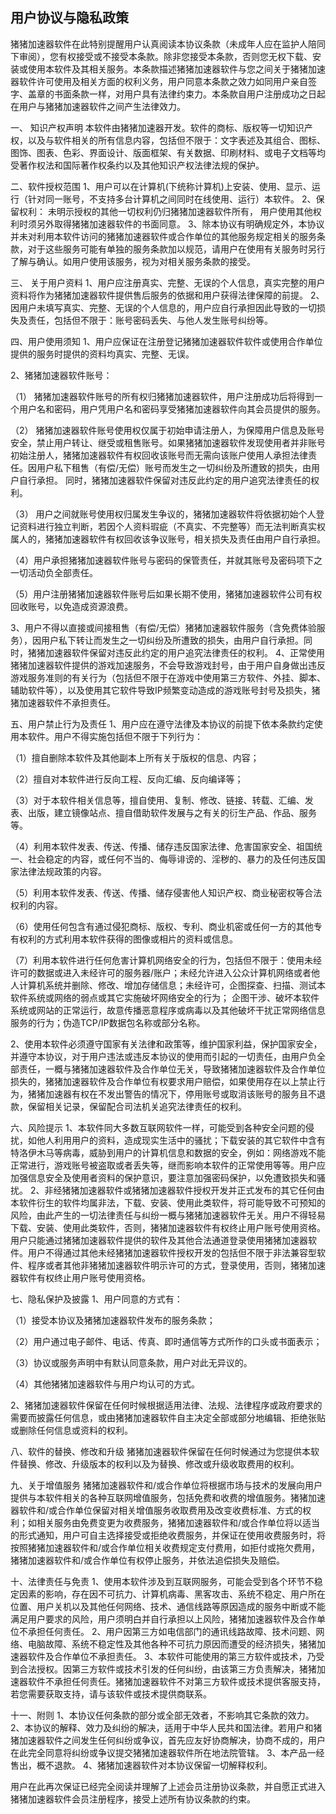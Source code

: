 ## 用户协议与隐私政策

猪猪加速器软件在此特别提醒用户认真阅读本协议条款（未成年人应在监护人陪同下审阅），您有权接受或不接受本条款。除非您接受本条款，否则您无权下载、安装或使用本软件及其相关服务。本条款描述猪猪加速器软件与您之间关于猪猪加速器软件许可使用及相关方面的权利义务，用户同意本条款之效力如同用户亲自签字、盖章的书面条款一样，对用户具有法律约束力。本条款自用户注册成功之日起在用户与猪猪加速器软件之间产生法律效力。


一、 知识产权声明
本软件由猪猪加速器开发。软件的商标、版权等一切知识产权，以及与软件相关的所有信息内容，包括但不限于：文字表述及其组合、图标、图饰、图表、色彩、界面设计、版面框架、有关数据、印刷材料、或电子文档等均受著作权法和国际著作权条约以及其他知识产权法律法规的保护。


二、软件授权范围
1、用户可以在计算机(下统称计算机)上安装、使用、显示、运行（针对同一账号，不支持多台计算机之间同时在线使用、运行）本软件。
2、保留权利： 未明示授权的其他一切权利仍归猪猪加速器软件所有， 用户使用其他权利时须另外取得猪猪加速器软件的书面同意。
3、除本协议有明确规定外，本协议并未对利用本软件访问的猪猪加速器软件或合作单位的其他服务规定相关的服务条款，对于这些服务可能有单独的服务条款加以规范，请用户在使用有关服务时另行了解与确认。如用户使用该服务，视为对相关服务条款的接受。


三、 关于用户资料
1、用户应注册真实、完整、无误的个人信息，真实完整的用户资料将作为猪猪加速器软件提供售后服务的依据和用户获得法律保障的前提。
2、因用户未填写真实、完整、无误的个人信息的，用户应自行承担因此导致的一切损失及责任，包括但不限于：账号密码丢失、与他人发生账号纠纷等。


四、用户使用须知
1、用户应保证在注册登记猪猪加速器软件软件或使用合作单位提供的服务时提供的资料均真实、完整、无误。

2、猪猪加速器软件账号：

（1） 猪猪加速器软件账号的所有权归猪猪加速器软件，用户注册成功后将得到一个用户名和密码，用户凭用户名和密码享受猪猪加速器软件向其会员提供的服务。

（2） 猪猪加速器软件账号使用权仅属于初始申请注册人，为保障用户信息及账号安全，禁止用户转让、继受或租售账号。如果猪猪加速器软件发现使用者并非账号初始注册人，猪猪加速器软件有权回收该账号而无需向该账户使用人承担法律责任。因用户私下租售（有偿/无偿）账号而发生之一切纠纷及所遭致的损失，由用户自行承担。 同时，猪猪加速器软件保留对违反此约定的用户追究法律责任的权利。

（3） 用户之间就账号使用权归属发生争议的，猪猪加速器软件将依据初始个人登记资料进行独立判断，若因个人资料瑕疵（不真实、不完整等）而无法判断真实权属人的，猪猪加速器软件有权回收该争议账号，相关损失及责任由用户自行承担。

（4）用户承担猪猪加速器软件账号与密码的保管责任，并就其账号及密码项下之一切活动负全部责任。

（5）用户注册猪猪加速器软件账号后如果长期不使用，猪猪加速器软件公司有权回收账号，以免造成资源浪费。

3、用户不得以直接或间接租售（有偿/无偿）猪猪加速器软件服务（含免费体验服务），因用户私下转让而发生之一切纠纷及所遭致的损失，由用户自行承担。同时，猪猪加速器软件保留对违反此约定的用户追究法律责任的权利。
4、正常使用猪猪加速器软件提供的游戏加速服务，不会导致游戏封号，由于用户自身做出违反游戏服务准则的有关行为（包括但不限于在游戏中使用第三方软件、外挂、脚本、辅助软件等），以及使用其它软件导致IP频繁变动造成的游戏账号封号及损失，猪猪加速器软件不承担责任。


五、用户禁止行为及责任
1、用户应在遵守法律及本协议的前提下依本条款约定使用本软件。用户不得实施包括但不限于下列行为：

（1）擅自删除本软件及其他副本上所有关于版权的信息、内容；

（2）擅自对本软件进行反向工程、反向汇编、反向编译等；

（3）对于本软件相关信息等，擅自使用、复制、修改、链接、转载、汇编、发表、出版，建立镜像站点、擅自借助软件发展与之有关的衍生产品、作品、服务等。

（4）利用本软件发表、传送、传播、储存违反国家法律、危害国家安全、祖国统一、社会稳定的内容，或任何不当的、侮辱诽谤的、淫秽的、暴力的及任何违反国家法律法规政策的内容。

（5）利用本软件发表、传送、传播、储存侵害他人知识产权、商业秘密权等合法权利的内容。

（6）使用任何包含有通过侵犯商标、版权、专利、商业机密或任何一方的其他专有权利的方式利用本软件获得的图像或相片的资料或信息。

（7）利用本软件进行任何危害计算机网络安全的行为，包括但不限于：使用未经许可的数据或进入未经许可的服务器/账户；未经允许进入公众计算机网络或者他人计算机系统并删除、修改、增加存储信息；未经许可，企图探查、扫描、测试本软件系统或网络的弱点或其它实施破坏网络安全的行为； 企图干涉、破坏本软件系统或网站的正常运行，故意传播恶意程序或病毒以及其他破坏干扰正常网络信息服务的行为；伪造TCP/IP数据包名称或部分名称。


2、使用本软件必须遵守国家有关法律和政策等，维护国家利益，保护国家安全，并遵守本协议，对于用户违法或违反本协议的使用而引起的一切责任，由用户负全部责任，一概与猪猪加速器软件及合作单位无关，导致猪猪加速器软件及合作单位损失的，猪猪加速器软件及合作单位有权要求用户赔偿，如果使用存在以上禁止行为，猪猪加速器有权在不发出警告的情况下，停用账号或取消该账号的服务且不退款，保留相关记录，保留配合司法机关追究法律责任的权利。


六、风险提示
1、本软件同大多数互联网软件一样，可能受到各种安全问题的侵扰，如他人利用用户的资料，造成现实生活中的骚扰；下载安装的其它软件中含有特洛伊木马等病毒，威胁到用户的计算机信息和数据的安全，例如：网络游戏不能正常进行，游戏账号被盗取或者丢失等，继而影响本软件的正常使用等等。用户应加强信息安全及使用者资料的保护意识，要注意加强密码保护，以免遭致损失和骚扰。
2、非经猪猪加速器软件或猪猪加速器软件授权开发并正式发布的其它任何由本软件衍生的软件均属非法，下载、安装、使用此类软件，将可能导致不可预知的风险，由此产生的一切法律责任与纠纷一概与猪猪加速器软件无关。用户不得轻易下载、安装、使用此类软件，否则，猪猪加速器软件有权终止用户账号使用资格。用户只能通过猪猪加速器软件提供的软件及其他合法通道登录使用猪猪加速器软件。用户不得通过其他未经猪猪加速器软件授权开发的包括但不限于非法兼容型软件、程序或者其他非猪猪加速器软件明示许可的方式，登录使用，否则，猪猪加速器软件有权终止用户账号使用资格。


七、隐私保护及披露
1、用户同意的方式有：

（1）接受本协议及猪猪加速器软件发布的服务条款；


（2）用户通过电子邮件、电话、传真、即时通信等方式所作的口头或书面表示；


（3）协议或服务声明中有默认同意条款，用户对此无异议的。


（4）其他猪猪加速器软件与用户均认可的方式。

2、猪猪加速器软件保留在任何时候根据适用法律、法规、法律程序或政府要求的需要而披露任何信息，或由猪猪加速器软件自主决定全部或部分地编辑、拒绝张贴或删除任何信息或资料的权利。


八、软件的替换、修改和升级
猪猪加速器软件保留在任何时候通过为您提供本软件替换、修改、升级版本的权利以及为替换、修改或升级收取费用的权利。


九、关于增值服务
猪猪加速器软件和/或合作单位将根据市场与技术的发展向用户提供与本软件相关的各种互联网增值服务，包括免费和收费的增值服务。猪猪加速器软件和/或合作单位保留对相关增值服务收取费用及改变收费标准、方式的权利；如相关服务由免费变更为收费服务，猪猪加速器软件和/或合作单位将以适当的形式通知，用户可自主选择接受或拒绝收费服务，并保证在使用收费服务时，将按照猪猪加速器软件和/或合作单位相关收费规定支付费用，如拒付或拖欠费用，猪猪加速器软件和/或合作单位有权停止服务，并依法追偿损失及赔偿。


十、法律责任与免责
1、使用本软件涉及到互联网服务，可能会受到各个环节不稳定因素的影响，存在因不可抗力、计算机病毒、黑客攻击、系统不稳定、用户所在位置、用户关机以及其他任何网络、技术、通信线路等原因造成的服务中断或不能满足用户要求的风险，用户须明白并自行承担以上风险，猪猪加速器软件及合作单位不承担任何责任。
2、用户因第三方如电信部门的通讯线路故障、技术问题、网络、电脑故障、系统不稳定性及其他各种不可抗力原因而遭受的经济损失，猪猪加速器软件及合作单位不承担责任。
3、本软件可能使用的第三方软件或技术，乃受到合法授权。因第三方软件或技术引发的任何纠纷，由该第三方负责解决，猪猪加速器软件不承担任何责任。猪猪加速器软件不对第三方软件或技术提供客服支持，若您需要获取支持，请与该软件或技术提供商联系。


十一、附则
1、本协议任何条款的部分或全部无效者，不影响其它条款的效力。
2、本协议的解释、效力及纠纷的解决，适用于中华人民共和国法律。若用户和猪猪加速器软件之间发生任何纠纷或争议，首先应友好协商解决，协商不成的，用户在此完全同意将纠纷或争议提交猪猪加速器软件所在地法院管辖。
3、本产品一经售出，概不退款。
4、猪猪加速器软件对本协议保留一切解释权利。

用户在此再次保证已经完全阅读并理解了上述会员注册协议条款，并自愿正式进入猪猪加速器软件会员注册程序，接受上述所有协议条款的约束。


